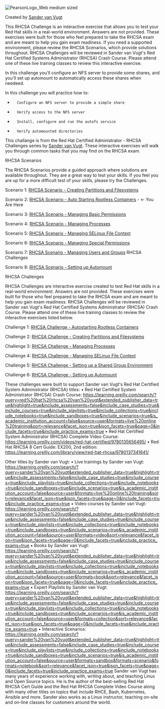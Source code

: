 ![PearsonLogo_Web medium sized](https://user-images.githubusercontent.com/1690898/135494413-a94dffea-c931-4b1f-9fe8-2a5eb5ffc612.png)

Created by [Sander van Vugt](https://learning.oreilly.com/search/?query=author%3A%22sander%20van%20vugt%22&extended_publisher_data=true&highlight=true&include_assessments=false&include_case_studies=true&include_courses=true&include_playlists=true&include_collections=true&include_notebooks=true&include_sandboxes=true&include_scenarios=true&is_academic_institution_account=false&source=user&sort=relevance&facet_json=true&json_facets=true&page=0&include_facets=true&include_practice_exams=true)

This RHCSA Challenge is an interactive exercise that allows you to test your Red Hat skills in a real-world environment. Answers are not provided. These exercises were built for those who feel prepared to take the RHCSA exam and are meant to help you gain exam readiness. If you need a supported environment, please review the RHCSA Scenarios, which provide solutions throughout. RHCSA Challenges will be reviewed in Sander van Vugt's Red Hat Certified Systems Administrator (RHCSA) Crash Course. Please attend one of these live training classes to review this interactive exercise.

In this challenge you'll configure an NFS server to provide some shares, and you'll set up automount to automatically access these shares when needeed.

In this challenge you will practice how to:

*       Configure an NFS server to provide a simple share
*       Verify access to the NFS server
*       Install, configure and run the autofs service
*       Verify automounted directories

This challange is from the Red Hat Certified Administrator - RHCSA Challenges series by [Sander van Vugt](https://learning.oreilly.com/search/?query=%22sander%20van%20vugt%22%20%26%20%22cka%22&extended_publisher_data=true&highlight=true&include_assessments=false&include_case_studies=true&include_courses=true&include_playlists=true&include_collections=true&include_notebooks=true&include_sandboxes=true&include_scenarios=true&is_academic_institution_account=false&source=user&sort=relevance&facet_json=true&json_facets=true&page=0&include_facets=true&include_practice_exams=true). These interactive exercises will walk you through common tasks that you may find on the RHCSA exam.

RHCSA Scenarios

The RHCSA Scenarios provide a guided approach where solutions are available throughout. They are a great way to test your skills. If you feel you are up for a more difficult test of your skills, please try the Challenges.

Scenario 1: [RHCSA Scenario - Creating Partitions and Filesystems](https://learning.oreilly.com/scenarios/rhcsa-scenarios-partitions/9780137864942X001)

Scenario 2: [RHCSA Scenario - Auto Starting Rootless Containers](https://learning.oreilly.com/scenarios/rhcsa-scenarios-rootless/9780137864942X002)  - &#8592; You Are Here

Scenario 3: [RHCSA Scenario - Managing Basic Permissions](https://learning.oreilly.com/scenarios/rhcsa-scenarios-permissions/9780137864942X003)

Scenario 4: [RHCSA Scenario - Managing Processes](https://learning.oreilly.com/scenarios/rhcsa-scenarios-processes/9780137864942X004)

Scenario 5: [RHCSA Scenario - Managing SELinux File Context](https://learning.oreilly.com/scenarios/rhcsa-scenarios-selinux/9780137864942X005)

Scenario 6: [RHCSA Scenario - Managing Special Permissions](https://learning.oreilly.com/scenarios/rhcsa-scenarios-specialperm/9780137864942X006)

Scenario 7: [RHCSA Scenario - Managing Users and Groups](https://learning.oreilly.com/scenarios/rhcsa-scenarios-users/9780137864942X007)
RHCSA Challenges

Scenario 8: [RHCSA Scenario - Setting up Automount](https://learning.oreilly.com/scenarios/rhcsa-scenarios-automount/9780137864942X008)



RHCSA Challenges

RHCSA Challenges are interactive exercise created to test Red Hat skills in a real-world environment. Answers are not provided. These exercises were built for those who feel prepared to take the RHCSA exam and are meant to help you gain exam readiness. RHCSA Challenges will be reviewed in Sander van Vugt's Red Hat Certified Systems Administrator (RHCSA) Crash Course. Please attend one of these live training classes to review the interactive exercises listed below.

Challenge 1: [RHCSA Challenge - Autostarting Rootless Containers](https://learning.oreilly.com/challenges/rhcsa-challenges-rootless/9780137864911X001)

Challenge 2: [RHCSA Challenge - Creating Partitions and Filesystems](https://learning.oreilly.com/challenges/rhcsa-challenges-partitions/9780137864911X002)

Challenge 3: [RHCSA Challenge - Managing Processes](https://learning.oreilly.com/challenges/rhcsa-challenges-processes/9780137864911X003)

Challenge 4: [RHCSA Challenge - Managing SELinux File Context](https://learning.oreilly.com/challenges/rhcsa-challenges-selinux/9780137864911X004)

Challenge 5: [RHCSA Challenge - Setting up a Shared Group Environment](https://learning.oreilly.com/challenges/rhcsa-challenges-sharedgroup/9780137864911X005)

Challenge 6: [RHCSA Challenge - Setting up Automount](https://learning.oreilly.com/challenges/rhcsa-challenges-automount/9780137864911X006)

These challenges were built to support Sander van Vugt's Red Hat Certified System Administrator (RHCSA) titles:
•	Red Hat Certified System Administrator (RHCSA) Crash Course: https://learning.oreilly.com/search/?query=red%20hat%20rhcsa%20van%20vugt&extended_publisher_data=true&highlight=true&include_assessments=false&include_case_studies=true&include_courses=true&include_playlists=true&include_collections=true&include_notebooks=true&include_sandboxes=true&include_scenarios=true&is_academic_institution_account=false&source=user&formats=live%20online%20training&sort=relevance&facet_json=true&json_facets=true&page=0&include_facets=true&include_practice_exams=true
•	Red Hat Certified System Administrator (RHCSA) Complete Video Course: https://learning.oreilly.com/videos/red-hat-certified/9780135656495/
•	Red Hat RHCSA 8 Cert Guide: EX200, 2nd edition: https://learning.oreilly.com/library/view/red-hat-rhcsa/9780137341641/

Other titles by Sander van Vugt:
•	Live trainings by Sander van Vugt: https://learning.oreilly.com/search/?query=sander%20van%20vugt&extended_publisher_data=true&highlight=true&include_assessments=false&include_case_studies=true&include_courses=true&include_playlists=true&include_collections=true&include_notebooks=true&include_sandboxes=true&include_scenarios=true&is_academic_institution_account=false&source=user&formats=live%20online%20training&sort=relevance&facet_json=true&json_facets=true&page=0&include_facets=true&include_practice_exams=true
•	Video courses by Sander van Vugt: https://learning.oreilly.com/search/?query=sander%20van%20vugt&extended_publisher_data=true&highlight=true&include_assessments=false&include_case_studies=true&include_courses=true&include_playlists=true&include_collections=true&include_notebooks=true&include_sandboxes=true&include_scenarios=true&is_academic_institution_account=false&source=user&formats=video&sort=relevance&facet_json=true&json_facets=true&page=0&include_facets=true&include_practice_exams=true
•	Books by Sander van Vugt: https://learning.oreilly.com/search/?query=sander%20van%20vugt&extended_publisher_data=true&highlight=true&include_assessments=false&include_case_studies=true&include_courses=true&include_playlists=true&include_collections=true&include_notebooks=true&include_sandboxes=true&include_scenarios=true&is_academic_institution_account=false&source=user&formats=book&sort=relevance&facet_json=true&json_facets=true&page=0&include_facets=true&include_practice_exams=true
•	Expert Playlists by Sander van Vugt: https://learning.oreilly.com/search/?query=sander%20van%20vugt&extended_publisher_data=true&highlight=true&include_assessments=false&include_case_studies=true&include_courses=true&include_playlists=true&include_collections=true&include_notebooks=true&include_sandboxes=true&include_scenarios=true&is_academic_institution_account=false&source=user&formats=collection&sort=relevance&facet_json=true&json_facets=true&page=0&include_facets=true&include_practice_exams=true
•	Interactive Scenarios: https://learning.oreilly.com/search/?query=sander%20van%20vugt&extended_publisher_data=true&highlight=true&include_assessments=false&include_case_studies=true&include_courses=true&include_playlists=true&include_collections=true&include_notebooks=true&include_sandboxes=true&include_scenarios=true&is_academic_institution_account=false&source=user&formats=sandbox&formats=scenario&formats=notebook&sort=relevance&facet_json=true&json_facets=true&page=0&include_facets=true&include_practice_exams=true
Sander van Vugt has many years of experience working with, writing about, and teaching Linux and Open Source topics. He is the author of the best-selling Red Hat RHCSA Cert Guide and the Red Hat RHCSA Complete Video Course along with many other titles on topics that include RHCE, Bash, Kubernetes, Ansible and more. Sander also works as a Linux instructor, teaching on-site and on-line classes for customers around the world.
